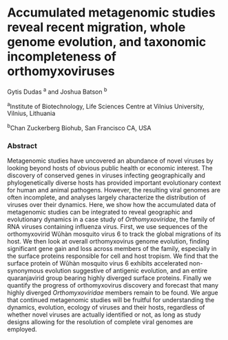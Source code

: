 # Accumulated metagenomic studies reveal recent migration, whole genome evolution, and taxonomic incompleteness of orthomyxoviruses

Gytis Dudas <sup>a</sup> and Joshua Batson <sup>b</sup>

<sup>a</sup>Institute of Biotechnology, Life Sciences Centre at Vilnius University, Vilnius, Lithuania

<sup>b</sup>Chan Zuckerberg Biohub, San Francisco CA, USA

### Abstract

Metagenomic studies have uncovered an abundance of novel viruses by looking beyond hosts of obvious public health or economic interest. The discovery of conserved genes in viruses infecting geographically and phylogenetically diverse hosts has provided important evolutionary context for human and animal pathogens. However, the resulting viral genomes are often incomplete, and analyses largely characterize the distribution of viruses over their dynamics. Here, we show how the accumulated data of metagenomic studies can be integrated to reveal geographic and evolutionary dynamics in a case study of _Orthomyxoviridae_, the family of RNA viruses containing influenza virus. First, we use sequences of the orthomyxovirid Wǔhàn mosquito virus 6 to track the global migrations of its host. We then look at overall orthomyxovirus genome evolution, finding significant gene gain and loss across members of the family, especially in the surface proteins responsible for cell and host tropism. We find that the surface protein of Wǔhàn mosquito virus 6 exhibits accelerated non-synonymous evolution suggestive of antigenic evolution, and an entire quaranjavirid group bearing highly diverged surface proteins. Finally we quantify the progress of orthomyxovirus discovery and forecast that many highly diverged _Orthomyxoviridae_ members remain to be found. We argue that continued metagenomic studies will be fruitful for understanding the dynamics, evolution, ecology of viruses and their hosts, regardless of whether novel viruses are actually identified or not, as long as study designs allowing for the resolution of complete viral genomes are employed.
